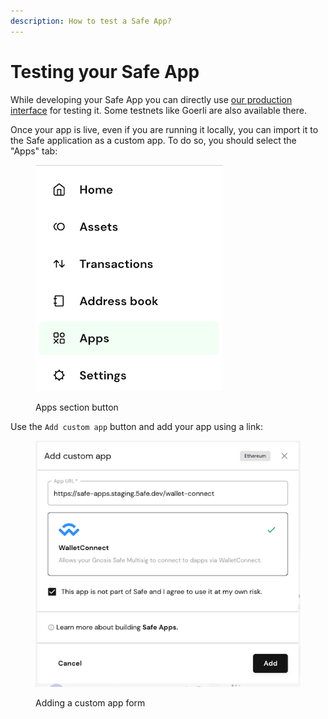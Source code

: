 ```yaml
---
description: How to test a Safe App?
---
```


# Testing your Safe App

While developing your Safe App you can directly use [our production interface](https://app.safe.global) for testing it. Some testnets like Goerli are also available there.

Once your app is live, even if you are running it locally, you can import it to the Safe application as a custom app. To do so, you should select the "Apps" tab:

<figure><img src="../../../.gitbook/assets/Side bar menu.png" alt=""><figcaption><p>Apps section button</p></figcaption></figure>

Use the `Add custom app` button and add your app using a link:

<figure><img src="../../../.gitbook/assets/Add custom app.png" alt=""><figcaption><p>Adding a custom app form</p></figcaption></figure>
